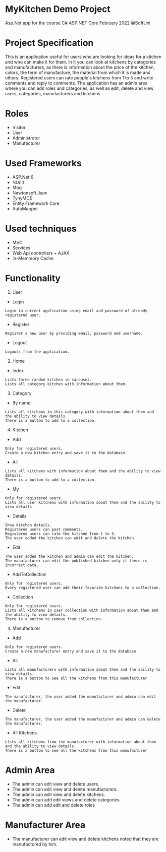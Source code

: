 # MyKitchen Demo Project 
Asp.Net app for the course C# ASP.NET Core February 2022 @SoftUni
# Project Specification
This is an application useful for users who are looking for ideas for a kitchen and who can make it for them. In it you can look at kitchens by categories and manufacturers, as there is information about the price of the kitchen, colors, the term of manufacture, the material from which it is made and others. Registered users can rate people's kitchens from 1 to 5 and write comments and reply to comments.
The application has an admin area where you can add roles and categories, as well as edit, delete and view users, categories, manufacturers and kitchens.

# Roles
- Visitor
- User
- Administrator
- Manufacturer

# Used Frameworks
- ASP.Net 6
- NUnit
- Moq
- Newtonsoft.Json
- TynyMCE
- Entity Framework Core
- AutoMapper

# Used techniques
- MVC
- Services
- Web Api controllers + AJAX
- In-Memmory Cache

# Functionality
1. User
  - Login 
```
Login in current application using email and password of already registered user. 
```
  - Register
```
Register a new user by providing email, password and username. 
```
  - Logout 
```
Logouts from the application. 
```
2. Home
  - Index 
```
Lists three random kitchen in carousel.
Lists all category kitchen with information about them.
```
3. Category
  - By name 
```
Lists all kitchens in this category with information about them and the ability to view details.
There is a button to add to a collection.
```
4. Kitchen
  - Add
```
Only for registered users.
Create a new kitchen entry and save it to the database.
```
- All
```
Lists all kitchens with information about them and the ability to view details.
There is a button to add to a collection.
```
- My
```
Only for registered users.
Lists all user kitchens with information about them and the ability to view details.
```
- Details
```
Show kitchen details.
Registered users can post comments.
Registered users can rate the kitchen from 1 to 5.
The user added the kitchen can edit and delete the kitchen.
```
- Еdit
```
The user added the kitchen and admin can edit the kitchen.
The manufacturer can edit the published kitchen only if there is incorrect data.
```
- AddToCollection
```
Only for registered users.
Every registered user can add their favorite kitchens to a collection.
```
- Collection
```
Only for registered users.
Lists all kitchens in user collection with information about them and the ability to view details.
There is a button to remove from collection.
```
4. Manufacturer
  - Add
```
Only for registered users.
Create a new manufacturer entry and save it to the database.
```
- All
```
Lists all manufacturers with information about them and the ability to view details.
Тhere is a button to see all the kitchens from this manufacturer
```
- Еdit
```
The manufacturer, the user added the manufacturer and admin can edit the manufacturer.
```
- Delete
```
The manufacturer, the user added the manufacturer and admin can delete the manufacturer.
```
- All Kitchens
```
Llsts all kitchens from the manufacturer with information about them and the ability to view details.
Тhere is a button to see all the kitchens from this manufacturer
```
# Admin Area
- The admin can edit view and delete users.
- The admin can edit view and delete manufacturers.
- The admin can edit view and delete kitchens.
- The admin can add edit views and delete categories
-  The admin can add edit and delete roles

# Manufacturer Area
- The manufacturer can edit view and delete kitchens noted that they are manufactured by him.


